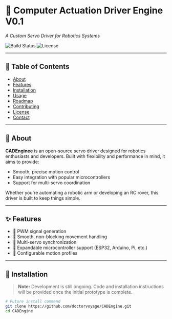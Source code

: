 # 🚀 Computer Actuation Driver Engine V0.1  
*A Custom Servo Driver for Robotics Systems*

![Build Status](https://img.shields.io/badge/status-WIP-blue)
![License](https://img.shields.io/badge/license-MIT-green)

---

## 📖 Table of Contents

- [About](#about)
- [Features](#features)
- [Installation](#installation)
- [Usage](#usage)
- [Roadmap](#roadmap)
- [Contributing](#contributing)
- [License](#license)
- [Contact](#contact)

---

## 🧠 About

**CADEnginee** is an open-source servo driver designed for robotics enthusiasts and developers. Built with flexibility and performance in mind, it aims to provide:

- Smooth, precise motion control
- Easy integration with popular microcontrollers
- Support for multi-servo coordination

Whether you're automating a robotic arm or developing an RC rover, this driver is built to keep things simple.

---

## ✨ Features 

- 🚧 PWM signal generation
- 🚧 Smooth, non-blocking movement handling
- 🚧 Multi-servo synchronization
- 🚧 Expandable microcontroller support (ESP32, Arduino, Pi, etc.)
- 🚧 Configurable motion profiles

---

## 🔧 Installation

> **Note:** Development is still ongoing. Code and installation instructions will be provided once the initial prototype is complete.

```bash
# Future install command
git clone https://github.com/doctorvoyage/CADEngine.git
cd CADEngine
